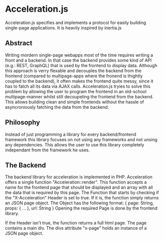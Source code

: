 # Acceleration.js
Acceleration.js specifies and implements a protocol for easily building single-page applications. It is heavily inspired by inertia.js

## Abstract
Writing mordern single-page webapps most of the time requires writing a front and a backend. In that case the backend provides some kind of API (e.g.: REST, GraphQL) that is used by the frontend to display data. Although this approach is verry flexable and decouples the backend from the frontend (compared to multipage-apps where the fronend is thightly coupled to the backend), it often makes the frontend quite messy, since it has to fatch all its data via AJAX calls.
Acceleration.js tryies to solve this problem by allowing the user to program the frontend in an old-school multipage-manner whilst still decoupeling the frontend from the backend. This allows building clean and simple frontends without the hassle of asyncroniously fatching the data from the backend.

## Philosophy
Instead of just programming a library for every backend/frontend framework this library focuses on not using any frameworks and not unsing any dependencies. This allows the user to use this library completely independant from the framework he uses.

## The Backend
The backend library for acceleration is implemented in PHP. Acceleration offers a single function "Acceleration::render". This function accepts a name for the frontend page that should be displayed and an array with all the data that is required by this page.
The Function that starts by checking if the "X-Acceleration" Header is set to true. If it is, the function simply returns an JSON page object. The Object has the following format:
{
    page: String,
    props: {
        ...
    },
    url: String
}
Opening the required Page is done by the frontend library.

If the Header isn't true, the function returns a full html page. The page contains a main div. The divs attribute "x-page" holds an instance of a JSON page object.

